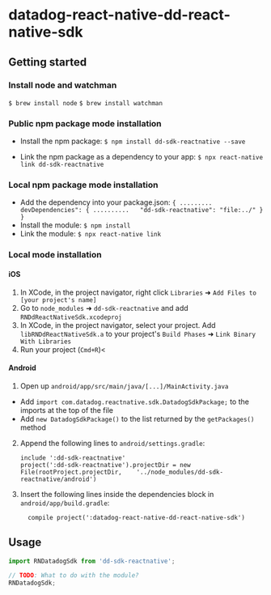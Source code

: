 
# datadog-react-native-dd-react-native-sdk

## Getting started

### Install node and watchman

`$ brew install node`
`$ brew install watchman`

### Public npm package mode installation

* Install the npm package:
`$ npm install dd-sdk-reactnative --save`

* Link the npm package as a dependency to your app:
`$ npx react-native link dd-sdk-reactnative`

### Local npm package mode installation
* Add the dependency into your package.json:
`{
  .........
  devDependencies": {
    ..........  
    "dd-sdk-reactnative": "file:../"
  }
}`
* Install the module: `$ npm install`
* Link the module: `$ npx react-native link`


### Local mode installation

#### iOS

1. In XCode, in the project navigator, right click `Libraries` ➜ `Add Files to [your project's name]`
2. Go to `node_modules` ➜ `dd-sdk-reactnative` and add `RNDdReactNativeSdk.xcodeproj`
3. In XCode, in the project navigator, select your project. Add `libRNDdReactNativeSdk.a` to your project's `Build Phases` ➜ `Link Binary With Libraries`
4. Run your project (`Cmd+R`)<

#### Android

1. Open up `android/app/src/main/java/[...]/MainActivity.java`
  - Add `import com.datadog.reactnative.sdk.DatadogSdkPackage;` to the imports at the top of the file
  - Add `new DatadogSdkPackage()` to the list returned by the `getPackages()` method
2. Append the following lines to `android/settings.gradle`:
  	```
  	include ':dd-sdk-reactnative'
  	project(':dd-sdk-reactnative').projectDir = new File(rootProject.projectDir, 	'../node_modules/dd-sdk-reactnative/android')
  	```
3. Insert the following lines inside the dependencies block in `android/app/build.gradle`:
  	```
      compile project(':datadog-react-native-dd-react-native-sdk')
  	```


## Usage
```javascript
import RNDatadogSdk from 'dd-sdk-reactnative';

// TODO: What to do with the module?
RNDatadogSdk;
```
